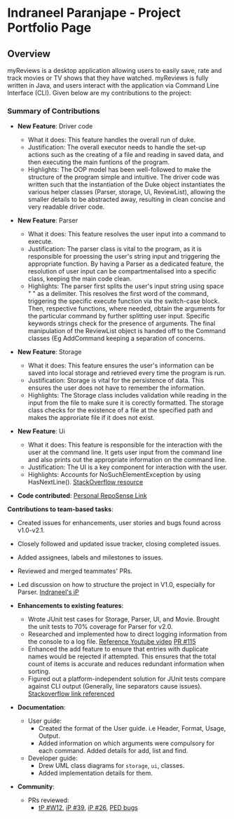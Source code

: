 # Indraneel Paranjape - Project Portfolio Page

## Overview
myReviews is a desktop application allowing users to easily save, rate and track movies or TV shows that they
have watched. myReviews is fully written in Java, and users interact with the application via Command Line Interface (CLI). 
Given below are my contributions to the project:

### Summary of Contributions

* **New Feature**: Driver code
  * What it does: This feature handles the overall run of duke. 
  * Justification: The overall executor needs to handle the set-up actions such as the creating of a file and
  reading in saved data, and then executing the main funtions of the program.
  * Highlights: The OOP model has been well-followed to make the structure of the program simple and intuitive. The
  driver code was written such that the instantiation of the Duke object instantiates the various helper classes (Parser, storage, Ui, ReviewList), allowing the smaller details to be abstracted away, resulting in clean concise and very readable
  driver code.

* **New Feature**: Parser
  * What it does: This feature resolves the user input into a command to execute.
  * Justification: The parser class is vital to the program, as it is responsible for proessing the user's string input
  and triggering the appropriate function. By having a Parser as a dedicated feature, the resolution of user input can be compartmentalised into a specific class, keeping the main code clean.
  * Highlights: The parser first splits the user's input string using space " " as a delimiter. This resolves the first word of the command, triggering the specific execute function via the switch-case block. Then, respective functions, where needed, obtain the arguments for the particular command by further splitting user input. Specific keywords strings check for the presence of arguments. The final manipulation of the ReviewList object is handed off to the Command classes (Eg AddCommand keeping a separation of concerns.

* **New Feature**: Storage
  * What it does: This feature ensures the user's information can be saved into local storage and retrieved
  every time the program is run.
  * Justification: Storage is vital for the persistence of data. This ensures the user does not have to remember the information.
  * Highlights: The Storage class includes validation while reading in the input from the file to make sure it is corectly 
  formatted. The storage class checks for the existence of a file at the specified path and makes the approriate file if it does not exist.

* **New Feature**: Ui
  * What it does: This feature is responsible for the interaction with the user at the command line. It gets user input from the command line and also prints out the appropriate information on the command line.
  * Justification: The UI is a key component for interaction with the user. 
  * Highlights: Accounts for NoSuchElementException by using HasNextLine(). [StackOverflow resource](https://stackoverflow.com/questions/7209110/java-util-nosuchelementexception-no-line-found)

* **Code contributed**: [Personal RepoSense Link](https://nus-cs2113-ay2223s1.github.io/tp-dashboard/?search=&sort=groupTitle&sortWithin=title&timeframe=commit&mergegroup=&groupSelect=groupByRepos&breakdown=true&checkedFileTypes=docs~functional-code~test-code~other&since=2022-09-16&tabOpen=true&tabType=authorship&tabAuthor=indraneelrp&tabRepo=AY2223S1-CS2113-T18-1b%2Ftp%5Bmaster%5D&authorshipIsMergeGroup=false&authorshipFileTypes=docs~functional-code~test-code&authorshipIsBinaryFileTypeChecked=false&authorshipIsIgnoredFilesChecked=false)

**Contributions to team-based tasks**:
  * Created issues for enhancements, user stories and bugs found across v1.0-v2.1.
  * Closely followed and updated issue tracker, closing completed issues.
  * Added assignees, labels and milestones to issues.
  * Reviewed and merged teammates' PRs.
  * Led discussion on how to structure the project in V1.0, especially for Parser. [Indraneel's iP](https://github.com/indraneelrp/ip)

* **Enhancements to existing features**:
  * Wrote JUnit test cases for Storage, Parser, UI, and Movie. Brought the unit tests to 70% coverage for Parser for v2.0.
  * Researched and implemented how to direct logging information from the console to a log file. [Reference Youtube video](https://www.youtube.com/watch?v=W0_Man88Z3Q) [PR #115](https://github.com/AY2223S1-CS2113-T18-1b/tp/pull/115)
  * Enhanced the add feature to ensure that entries with duplicate names would be rejected if attempted. This ensures that the total count of items is accurate and reduces redundant information when sorting.
  * Figured out a platform-independent solution for JUnit tests compare against CLI output (Generally, line separators cause issues). [Stackoverflow link referenced](https://stackoverflow.com/questions/41674408/java-test-system-output-including-new-lines-with-assertequals)  

* **Documentation**:
  * User guide:
    * Created the format of the User guide. i.e Header, Format, Usage, Output.
    * Added information on which arguments were compulsory for each command. Added details for add, list and find.
  * Developer guide:
    * Drew UML class diagrams for `storage`, `ui`, classes.
    * Added implementation details for them.

* **Community**:
  * PRs reviewed:
    * [tP #W12](https://github.com/AY2223S1-CS2113-W12-1/tp), [iP #39](https://github.com/nus-cs2113-AY2223S1/ip/pull/39/files), [iP #26](https://github.com/nus-cs2113-AY2223S1/ip/pull/26), [PED bugs](https://github.com/indraneelrp/ped/issues)